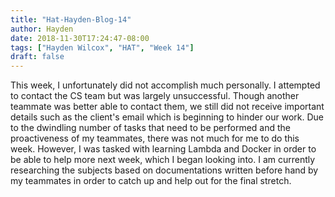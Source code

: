 ```yaml
---
title: "Hat-Hayden-Blog-14"
author: Hayden
date: 2018-11-30T17:24:47-08:00
tags: ["Hayden Wilcox", "HAT", "Week 14"]
draft: false
---
```


This week, I unfortunately did not accomplish much personally. I attempted to contact the CS team but was largely unsuccessful. Though another teammate was better able to contact them, we still did not receive important details such as the client's email which is beginning to hinder our work. Due to the dwindling number of tasks that need to be performed and the proactiveness of my teammates, there was not much for me to do this week. However, I was tasked with learning Lambda and Docker in order to be able to help more next week, which I began looking into. I am currently researching the subjects based on documentations written before hand by my teammates in order to catch up and help out for the final stretch.